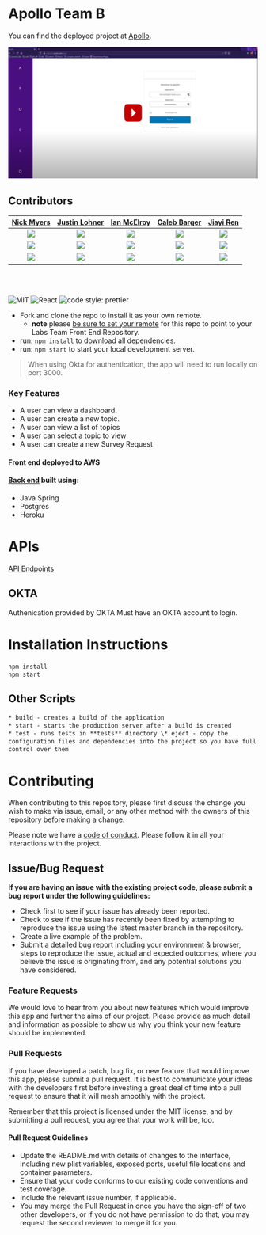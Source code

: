 # Apollo Team B

You can find the deployed project at [Apollo](https://b.apollox.dev/).

[<img src="./readme_assets/video-play.png">](https://youtu.be/3xgOLyWJb3w)

## Contributors

|                                                      [Nick Myers](https://github.com/nicholas-myers)                                                       |                                                       [Justin Lohner](https://github.com/jslohner)                                                        |                                                      [Ian McElroy](https://github.com/mcelroyian)                                                       |                                                       [Caleb Barger](https://github.com/Caleb-Barger)                                                        |                                                      [Jiayi Ren](https://github.com/jiayi-ren)                                                       |
| :-----------------------------------------------------------------------------------------------------------------------------------------: | :-------------------------------------------------------------------------------------------------------------------------------------------: | :-----------------------------------------------------------------------------------------------------------------------------------------: | :-------------------------------------------------------------------------------------------------------------------------------------------: | :-----------------------------------------------------------------------------------------------------------------------------------------: |
| [<img src="https://media-exp1.licdn.com/dms/image/C5603AQFCrvxS-Albzw/profile-displayphoto-shrink_800_800/0?e=1608768000&v=beta&t=xDP1RzZo9R32TzTUMu6zKMjQOZekGDPtwSaRoT4rlI0" width = "200" />](https://github.com/nicholas-myers) | [<img src="https://media-exp1.licdn.com/dms/image/C4E03AQFexBJnqSgsrw/profile-displayphoto-shrink_800_800/0?e=1608768000&v=beta&t=dDqAIBlIFQxuvfQmv_vWOR349w0YbPylA29S5cGx2pg" width = "200" />](https://github.com/jslohner) | [<img src="https://media-exp1.licdn.com/dms/image/C4D03AQFHoitOokylXQ/profile-displayphoto-shrink_200_200/0?e=1603324800&v=beta&t=XJQzbXKgavn7USOUCjUDE4nAovytewRC7Uw0lmyefQg" width = "200" />](https://github.com/mcelroyian) | [<img src="https://media-exp1.licdn.com/dms/image/C5635AQGWv8H23GXEtg/profile-framedphoto-shrink_800_800/0?e=1603220400&v=beta&t=hwiWKQTvTEZ2I4JT8REGx-tAxrY9w1C3OzNbl__0GXY" width = "200" />](https://github.com/Caleb-Barger) | [<img src="https://media-exp1.licdn.com/dms/image/C5603AQFKmWGttxd0iA/profile-displayphoto-shrink_800_800/0?e=1608768000&v=beta&t=4EBJQWweBNls35zNeMo0cdAk3AtIVzkkgKrhTGZPTzE" width = "200" />](https://github.com/jiayi-ren) |
|                                [<img src="https://github.com/favicon.ico" width="15"> ](https://github.com/nicholas-myers)                                |                            [<img src="https://github.com/favicon.ico" width="15"> ](https://github.com/jslohner)                             |                          [<img src="https://github.com/favicon.ico" width="15"> ](https://github.com/mcelroyian)                           |                          [<img src="https://github.com/favicon.ico" width="15"> ](https://github.com/Caleb-Barger)                           |                           [<img src="https://github.com/favicon.ico" width="15"> ](https://github.com/jiayi-ren)                            |
|                [ <img src="https://static.licdn.com/sc/h/al2o9zrvru7aqj8e1x2rzsrca" width="15"> ](https://www.linkedin.com/in/nicholas-myers-professional/)                |                 [ <img src="https://static.licdn.com/sc/h/al2o9zrvru7aqj8e1x2rzsrca" width="15"> ](https://www.linkedin.com/in/justin-lohner/)                 |                [ <img src="https://static.licdn.com/sc/h/al2o9zrvru7aqj8e1x2rzsrca" width="15"> ](https://www.linkedin.com/in/ian-mcelroy/)                |                 [ <img src="https://static.licdn.com/sc/h/al2o9zrvru7aqj8e1x2rzsrca" width="15"> ](https://www.linkedin.com/in/calebbarger/)                 |                [ <img src="https://static.licdn.com/sc/h/al2o9zrvru7aqj8e1x2rzsrca" width="15"> ](https://www.linkedin.com/in/jiayi-jay-ren/)                |

<br>
<br>

![MIT](https://img.shields.io/packagist/l/doctrine/orm.svg)
![React](https://img.shields.io/badge/react-v16.7.0--alpha.2-blue.svg)
![code style: prettier](https://img.shields.io/badge/code_style-prettier-ff69b4.svg?style=flat-square)

- Fork and clone the repo to install it as your own remote.
  - **note** please [be sure to set your remote](https://help.github.jp/enterprise/2.11/user/articles/changing-a-remote-s-url/) for this repo to point to your Labs Team Front End Repository.
- run: `npm install` to download all dependencies.
- run: `npm start` to start your local development server.

> When using Okta for authentication, the app will need to run locally on port 3000.

### Key Features

- A user can view a dashboard.
- A user can create a new topic.
- A user can view a list of topics
- A user can select a topic to view
- A user can create a new Survey Request

#### Front end deployed to AWS

#### [Back end](https://github.com/Lambda-School-Labs/Labs26-Apollo-BE-TeamB) built using:

- Java Spring
- Postgres
- Heroku

# APIs

[API Endpoints](https://github.com/Lambda-School-Labs/Labs26-Apollo-BE-TeamB)

## OKTA

Authenication provided by OKTA
Must have an OKTA account to login.

# Installation Instructions

```
npm install
npm start
```

## Other Scripts

    * build - creates a build of the application
    * start - starts the production server after a build is created
    * test - runs tests in **tests** directory \* eject - copy the configuration files and dependencies into the project so you have full control over them

# Contributing

When contributing to this repository, please first discuss the change you wish to make via issue, email, or any other method with the owners of this repository before making a change.

Please note we have a [code of conduct](./CODE_OF_CONDUCT.md). Please follow it in all your interactions with the project.

## Issue/Bug Request

**If you are having an issue with the existing project code, please submit a bug report under the following guidelines:**

- Check first to see if your issue has already been reported.
- Check to see if the issue has recently been fixed by attempting to reproduce the issue using the latest master branch in the repository.
- Create a live example of the problem.
- Submit a detailed bug report including your environment & browser, steps to reproduce the issue, actual and expected outcomes, where you believe the issue is originating from, and any potential solutions you have considered.

### Feature Requests

We would love to hear from you about new features which would improve this app and further the aims of our project. Please provide as much detail and information as possible to show us why you think your new feature should be implemented.

### Pull Requests

If you have developed a patch, bug fix, or new feature that would improve this app, please submit a pull request. It is best to communicate your ideas with the developers first before investing a great deal of time into a pull request to ensure that it will mesh smoothly with the project.

Remember that this project is licensed under the MIT license, and by submitting a pull request, you agree that your work will be, too.

#### Pull Request Guidelines

- Update the README.md with details of changes to the interface, including new plist variables, exposed ports, useful file locations and container parameters.
- Ensure that your code conforms to our existing code conventions and test coverage.
- Include the relevant issue number, if applicable.
- You may merge the Pull Request in once you have the sign-off of two other developers, or if you do not have permission to do that, you may request the second reviewer to merge it for you.

